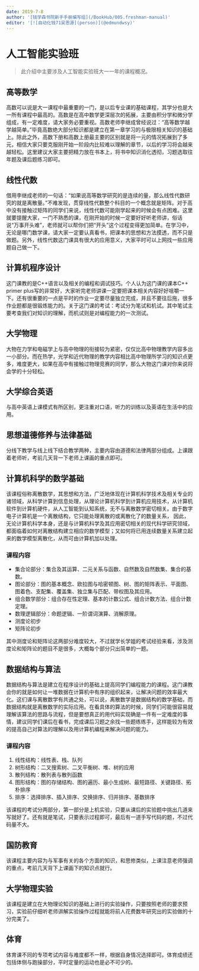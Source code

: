 ```yaml
---
date: 2019-7-8
author: '[钱学森书院新手手册编写组](/BookHub/005.freshman-manual)'
editor: '[![自动化钱71吴思源](person)](@edmundwsy)'
---
```


# 人工智能实验班

> 此介绍中主要涉及人工智能实验班大一一年的课程概况。

## 高等数学

高数可以说是大一课程中最重要的一门，是以后专业课的基础课程，其学分也是大一所有课程中最高的。高数是在高中数学更深层次的拓展，主要由积分学和微分学组成，有一定难度，请大家务必要重视。高数老师李继成曾经说过：“高等数学越学越简单。”毕竟高数绝大部分知识都是建立在第一章学习的与极限相关知识的基础上。除此之外，高数下册和高数上册最主要的区别就是将一元的情况拓展到了多元，相信大家只要克服刚开始一阶段内比较难以理解的章节，以后的学习将会越来越轻松。这里建议大家主要把精力放在书本上，将书中知识消化透彻，习题选取往年题及课后题练习即可。

## 线性代数

借用李继成老师的一句话：“如果说高等数学研究的是连续的量，那么线性代数研究的就是离散量。”不难发现，贯穿线性代数整个科目的一个概念就是矩阵。对于高中没有接触过矩阵的同学们来说，线性代数可能刚学起来的时候会有点困难。这里就要提醒大家，一门不熟悉的课，在刚开始的时候一定要好好听老师讲，俗话说“万事开头难”，老师就可以帮你们把“开头”这个过程变得更加简单。在学习中，无论是哪门数学课，请大家一定要认真看书，把课本的思想和方法摸透，而不只是做题。另外，线性代数这门课具有很大的应用意义，大家平时可以上网找一些应用题自己做一下。

## 计算机程序设计

这门课教的是C++语言以及相关的编程和调试技巧。个人认为这门课的课本C++ primer plus写的非常好，大家听完老师讲课一定要把课本相关内容好好咀嚼一下。还有很重要的一点是平时的作业一定要尽量独立完成，并且不要往后拖，很多作业题都是很锻炼能力的。关于这门课的考试：考试分为笔试和机试。其中笔试主要考查我们对知识的理解，而机试则是对编程能力的一次测试。

## 大学物理

大物在力学和电磁学上与高中物理的衔接较为紧密，仅仅比高中物理教学内容多出一小部分。而在热学，光学和近代物理的教学内容相比高中物理所学习的知识点更多，难度更大，如果在高中有接触过物理竞赛的同学，那么大物这门课对你来说将会学的十分轻松。

## 大学综合英语

与高中英语上课模式有所区别，更注重对口语，听力的训练以及英语在生活中的应用。

## 思想道德修养与法律基础

分线下教学与线上线下结合教学两种，主要内容由道德和法律两部分组成。上课跟着老师听，考前几天背一下老师上课画的重点即可。

##  计算机科学的数学基础

该课程俗称离散数学，其思想和方法，广泛地体现在计算机科学技术及相关专业的诸领域，从科学计算到信息处理，从理论计算机科学到计算机应用技术，从计算机软件到计算机硬件，从人工智能到认知系统，无不与离散数学密切相关。由于数字电子计算机是一个离散结构，它只能处理离散的或离散化了的数量关系， 因此，无论计算机科学本身，还是与计算机科学及其应用密切相关的现代科学研究领域，都面临着如何对离散结构建立相应的数学模型；又如何将已用连续数量关系建立起来的数学模型离散化，从而可由计算机加以处理。

### 课程内容

- 集合论部分：集合及其运算、二元关系与函数、自然数及自然数集、集合的基数。
- 图论部分：图的基本概念、欧拉图与哈密顿图、树、图的矩阵表示、平面图、图着色、支配集、覆盖集、独立集与匹配、带权图及其应用。
- 组合数学部分：组合存在性定理、基本的计数公式、组合计数方法、组合计数定理。
- 数理逻辑部分：命题逻辑、一阶谓词演算、消解原理。
- 测度论初步
- 矩阵论初步

其中测度论和矩阵论这两部分难度较大，不过就学长学姐的考试经验来看，涉及测度论和矩阵论的题目不是很多，大概每个部分只出简单的一题。

## 数据结构与算法

数据结构与算法是建立在程序设计的基础上提高同学们编程能力的课程。这门课教会你的就是如何让一堆数据在计算机中有序的组织起来，让解决问题的效率最大化。这们课与离散数学有共通之处，可以说，离散数学是数据结构的数学基础，而数据结构就是离散数学的实际应用。在看具体的算法的时候，同学们可能很容易就理解该算法的思路与流程，但是要想真正的用代码实现确是一件有一定难度的事情，建议同学们课后在看书，完成课后习题之余找一些题练练手，这样能较为有效的提高自己对算法的理解以及用计算机编程来解决问题的能力。

### 课程内容

1. 线性结构：线性表、栈、队列
2. 树形结构：二叉搜索树、二叉平衡树、堆、树的应用
3. 散列结构：散列表与散列函数
4. 图形结构：图的存储结构、图的遍历、最小生成树、最短路径、关键路径、拓朴排序
5. 排序：选择排序、插入排序、交换排序、归并排序、基数排序

该课程的考试分两部分，第一部分是上机实验，只要从课后的实验题中挑出几道来写就好了。还有就是笔试，只要表示过程即可，最后有一道手写代码的题，不过代码量不大。

## 国防教育

该课程主要内容为与军事有关的各个方面的知识，和思修类似，上课注意老师强调的重点，考前几天背下上课画下的知识点就行。

## 大学物理实验

该课程是建立在大物理论知识的基础上进行的实验操作，只要按照老师的要求预习，实验前仔细听老师讲解实验操作过程就能将前人花费数年研究出的实验做的十分完美了。

##  体育

体育课不同的专项考试内容与难度都不一样，根据自身情况选择即可。体育成绩还包括体侧与跑操部分，平时定量的运动也是必不可少的。